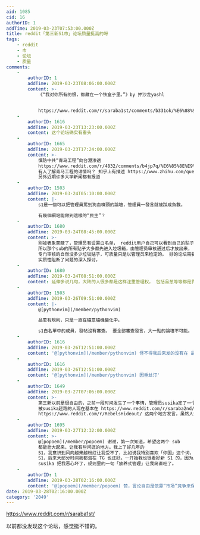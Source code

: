 ```yaml
---
aid: 1085
cid: 16
authorID: 1
addTime: 2019-03-23T07:53:00.000Z
title: reddit「第三新S1市」论坛质量挺高的呀
tags:
    - reddit
    - 市
    - 论坛
    - 质量
comments:
    -
        authorID: 1
        addTime: 2019-03-23T08:06:00.000Z
        content: >-
            《“我对你所有的恨，都藏在一个铁盒子里。”》by 押沙龙yashl


            https://www.reddit.com/r/saraba1st/comments/b331ok/%E6%88%91%E5%AF%B9%E4%BD%A0%E6%89%80%E6%9C%89%E7%9A%84%E6%81%A8%E9%83%BD%E8%97%8F%E5%9C%A8%E4%B8%80%E4%B8%AA%E9%93%81%E7%9B%92%E5%AD%90%E9%87%8Cby\_%E6%8A%BC%E6%B2%99%E9%BE%99yashl/
    -
        authorID: 1616
        addTime: 2019-03-23T13:23:00.000Z
        content: 这个论坛确实有看头
    -
        authorID: 1665
        addTime: 2019-03-23T17:24:00.000Z
        content: >-
            慎防中共“青马工程”向台港渗透
            https://www.reddit.com/r/4832/comments/b4jp7q/%E6%85%8E%E9%98%B2%E4%B8%AD%E5%85%B1%E9%9D%92%E9%A9%AC%E5%B7%A5%E7%A8%8B%E5%90%91%E5%8F%B0%E6%B8%AF%E6%B8%97%E9%80%8F/
            有人了解青马工程的详情吗？ 知乎上有描述 https://www.zhihu.com/question/47972698
            另外近期许多大学新闻都有报道
    -
        authorID: 1503
        addTime: 2019-03-24T05:10:00.000Z
        content: |-
            s1是一個可以把管理員罵到狗血噴頭的論壇，管理員一發言就被踩成負數。

            有幾個網站能做到這樣的“民主”？
    -
        authorID: 1680
        addTime: 2019-03-24T08:45:00.000Z
        content: >-
            别被表象蒙蔽了，管理员有设置白名单， reddit用户自己可以看到自己的贴子，但不知道这个贴子别人是否能看见。
            所以那个sub的所有贴子大多都先进入垃圾箱，由管理员审核通过后才放出来， 很多comments数量不一致的情况就是这样。
            专门审核的自然没多少垃圾贴子，可质量只是以管理员来检定的。 好的论坛需要版主之类的来管理，但不透明的管理只会带来像大陆那样表面的有序，
            实质性阻断了问题的深入探讨。
    -
        authorID: 1680
        addTime: 2019-03-24T08:51:00.000Z
        content: 延伸多说几句，大陆的人很多都是这样注重管理权， 包括品葱等等都是靠暗地里搞各种小手段来管理， 没有规则至上的原则，社会文化如此很难改变。
    -
        authorID: 1503
        addTime: 2019-03-26T09:51:00.000Z
        content: |-
            @[pythonvim](/member/pythonvim)

            品蔥有規則，只是一直在隨意隨機變化中。

            s1白名單中的成員，發帖沒有審查。 要全部審查發言，大一點的論壇不可能。
    -
        authorID: 1616
        addTime: 2019-03-26T12:51:00.000Z
        content: '@[pythonvim](/member/pythonvim) 怪不得我后来发的没有在 最新里 出现。'
    -
        authorID: 1616
        addTime: 2019-03-26T12:51:00.000Z
        content: '@[pythonvim](/member/pythonvim) 因垂丝汀'
    -
        authorID: 1649
        addTime: 2019-03-27T07:06:00.000Z
        content: >-
            第三新以前是很自由的，之前一段时间发生了一个事情，管理员susika定了一个规矩说他看不惯的都封，现在就有白名单制度了，强烈怀疑susika是被中共的狗或者被中共买通了。
            被susika赶跑的人现在基本在 https://www.reddit.com/r/saraba2nd/
            https://www.reddit.com/r/RebelsHideout/ 这两个地方发言，虽然人很少，但是欢迎大家来玩。
    -
        authorID: 1695
        addTime: 2019-03-27T12:32:00.000Z
        content: >-
            @[popoem](/member/popoem) 谢谢，第一次知道，希望这两个 sub
            都能壮大起来，让我有些闲逛的地方。我上了好几年的
            S1，我意识到风向越来越粉红让我受不了，比如说我特别喜欢「你国」这个词，但大部分人好像不像我这么想。终于有一次，我在翻完一个讨论毛泽东的书法还是诗词水平的贴子里，那些人一口一个太祖、文韬武略之类的，我戒掉了
            S1，后来大部分时间我都泡在 TG 也还好。一开始我也很看好新 S1 的，因为里面的人本身也跟我一样反感墙内 S1 的种种地方，后来那个
            susika 把我恶心坏了，规则里的一句「放养式管理」让我简直吐了。
    -
        authorID: 1
        addTime: 2019-03-28T02:16:00.000Z
        content: '@[popoem](/member/popoem) 赞，言论自由是依靠“市场”竞争来保证的，而不能寄托在站长身上。'
date: 2019-03-28T02:16:00.000Z
category: '2049'
---
```


https://www.reddit.com/r/saraba1st/

以前都没发现这个论坛，感觉挺不错的。
